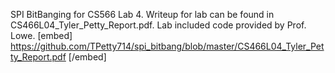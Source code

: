 SPI BitBanging for CS566 Lab 4. Writeup for lab can be found in CS466L04_Tyler_Petty_Report.pdf. Lab included code provided by Prof. Lowe.
[embed] https://github.com/TPetty714/spi_bitbang/blob/master/CS466L04_Tyler_Petty_Report.pdf [/embed]
